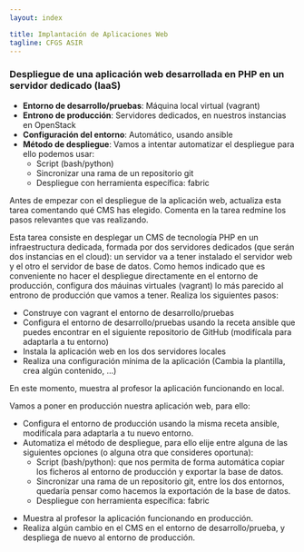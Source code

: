 ```yaml
---
layout: index

title: Implantación de Aplicaciones Web
tagline: CFGS ASIR
---
```


### Despliegue de una aplicación web desarrollada en PHP en un servidor dedicado (IaaS)

<div class='nota' markdown='1'>

* **Entorno de desarrollo/pruebas**: Máquina local virtual (vagrant)
* **Entrono de producción**: Servidores dedicados, en nuestros instancias en OpenStack
* **Configuración del entorno**: Automático, usando ansible
* **Método de despliegue**: Vamos a intentar automatizar el despliegue para ello podemos usar:
	* Script (bash/python)
	* Sincronizar una rama de un repositorio git
	* Despliegue con herramienta específica: fabric
</div>

<div class='ejercicios' markdown='1'>
Antes de empezar con el despliegue de la aplicación web, actualiza esta tarea comentando qué CMS has elegido. Comenta en la tarea redmine los pasos relevantes que vas realizando.
</div>

Esta tarea consiste en desplegar un CMS de tecnología PHP en un infraestructura dedicada, formada por dos servidores dedicados (que serán dos instancias en el cloud): un servidor va a tener instalado el servidor web y el otro el servidor de base de datos. Como hemos indicado que es conveniente no hacer el despliegue directamente en el entorno de producción, configura dos máuinas virtuales (vagrant) lo más parecido al entrono de producción que vamos a tener. Realiza los siguientes pasos:

* Construye con vagrant el entorno de desarrollo/pruebas
* Configura el entorno de desarrollo/pruebas usando la receta ansible que puedes encontrar en el siguiente repositorio de GitHub (modifícala para adaptarla a tu entorno)
* Instala la aplicación web en los dos servidores locales
* Realiza una configuración mínima de la aplicación (Cambia la plantilla, crea algún contenido, ...)

<div class='ejercicios' markdown='1'>
En este momento, muestra al profesor la aplicación funcionando en local.
</div>

Vamos a poner en producción nuestra aplicación web, para ello:

* Configura el entorno de producción usando la misma receta ansible, modifícala para adaptarla a tu nuevo entorno.
* Automatiza el método de despliegue, para ello elije entre alguna de las siguientes opciones (o alguna otra que consideres oportuna):
	* Script (bash/python): que nos permita de forma automática copiar los ficheros al entorno de producción y exportar la base de datos.
	* Sincronizar una rama de un repositorio git, entre los dos entornos, quedaría pensar como hacemos la exportación de la base de datos.
	* Despliegue con herramienta específica: fabric


<div class='ejercicios' markdown='1'>

* Muestra al profesor la aplicación funcionando en producción.
* Realiza algún cambio en el CMS en el entorno de desarrollo/prueba, y despliega de nuevo al entorno de producción.
</div>